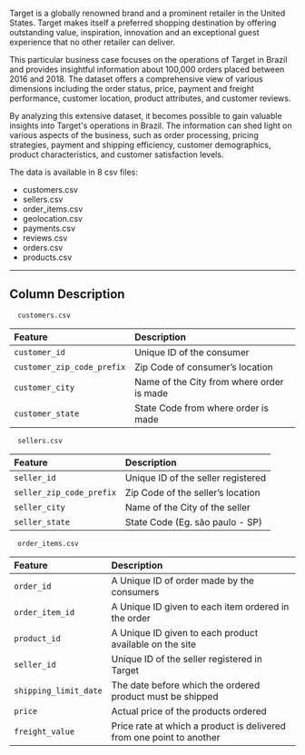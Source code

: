 Target is a globally renowned brand and a prominent retailer in the United States. Target makes itself a preferred shopping destination by offering outstanding value, inspiration, innovation and an exceptional guest experience that no other retailer can deliver.

This particular business case focuses on the operations of Target in Brazil and provides insightful information about 100,000 orders placed between 2016 and 2018. The dataset offers a comprehensive view of various dimensions including the order status, price, payment and freight performance, customer location, product attributes, and customer reviews.

By analyzing this extensive dataset, it becomes possible to gain valuable insights into Target's operations in Brazil. The information can shed light on various aspects of the business, such as order processing, pricing strategies, payment and shipping efficiency, customer demographics, product characteristics, and customer satisfaction levels.

The data is available in 8 csv files:

* customers.csv
* sellers.csv
* order_items.csv
* geolocation.csv
* payments.csv
* reviews.csv
* orders.csv
* products.csv
---


## Column Description

```
  customers.csv
```

| Feature     | Description                     |
| :---------- | :------------------------------ |
| `customer_id`| Unique ID of the consumer      |
| `customer_zip_code_prefix` | Zip Code of consumer’s location    |
| `customer_city`| Name of the City from where order is made      |
| `customer_state`| State Code from where order is made      |


```
  sellers.csv
```

| Feature     | Description                     |
| :---------- | :------------------------------ |
| `seller_id`| Unique ID of the seller registered
| `seller_zip_code_prefix` | Zip Code of the seller’s location    |
| `seller_city`| Name of the City of the seller      |
| `seller_state`| State Code (Eg. são paulo - SP)     |

```
  order_items.csv
```

| Feature     | Description                     |
| :---------- | :------------------------------ |
| `order_id`| A Unique ID of order made by the consumers |
| `order_item_id` | A Unique ID given to each item ordered in the order    |
| `product_id`| A Unique ID given to each product available on the site      |
| `seller_id`| Unique ID of the seller registered in Target     |
| `shipping_limit_date`| The date before which the ordered product must be shipped |
| `price`| Actual price of the products ordered |
| `freight_value`| Price rate at which a product is delivered from one point to another |




